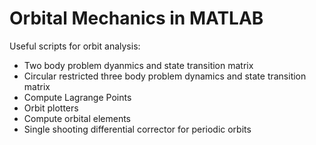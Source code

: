 # Orbital Mechanics in MATLAB

Useful scripts for orbit analysis:
- Two body problem dyanmics and state transition matrix
- Circular restricted three body problem dynamics and state transition matrix
- Compute Lagrange Points
- Orbit plotters
- Compute orbital elements
- Single shooting differential corrector for periodic orbits
